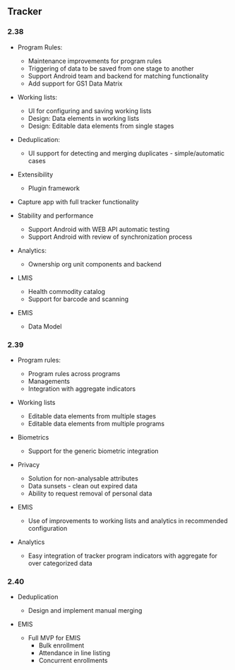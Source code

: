 ## Tracker

### 2.38

- Program Rules:

  - Maintenance improvements for program rules
  - Triggering of data to be saved from one stage to another
  - Support Android team and backend for matching functionality
  - Add support for GS1 Data Matrix

- Working lists:

  - UI for configuring and saving working lists
  - Design: Data elements in working lists
  - Design: Editable data elements from single stages

- Deduplication:

  - UI support for detecting and merging duplicates - simple/automatic cases

- Extensibility

  - Plugin framework

- Capture app with full tracker functionality

- Stability and performance

  - Support Android with WEB API automatic testing
  - Support Android with review of synchronization process

- Analytics:

  - Ownership org unit components and backend

- LMIS

  - Health commodity catalog
  - Support for barcode and scanning

- EMIS

  - Data Model

### 2.39

- Program rules:

  - Program rules across programs
  - Managements
  - Integration with aggregate indicators

- Working lists

  - Editable data elements from multiple stages
  - Editable data elements from multiple programs

- Biometrics

  - Support for the generic biometric integration

- Privacy

  - Solution for non-analysable attributes
  - Data sunsets - clean out expired data
  - Ability to request removal of personal data

- EMIS

  - Use of improvements to working lists and analytics in recommended configuration

- Analytics

  - Easy integration of tracker program indicators with aggregate for over categorized data

### 2.40

- Deduplication

  - Design and implement manual merging

- EMIS

  - Full MVP for EMIS
    - Bulk enrollment
    - Attendance in line listing
    - Concurrent enrollments

